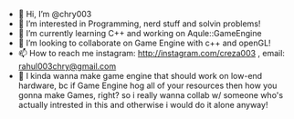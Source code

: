 - 👋 Hi, I’m @chry003
- 👀 I’m interested in Programming, nerd stuff and solvin problems!
- 🌱 I’m currently learning C++ and working on Aqule::GameEngine
- 💞️ I’m looking to collaborate on Game Engine with c++ and openGL! 
- 📫 How to reach me instagram: http://instagram.com/creza003 , email: rahul003chry@gmail.com
- 🍑️ I kinda wanna make game engine that should work on low-end hardware, bc if Game Engine hog all of your resources then how you gonna make Games, right? so i really wanna collab w/ someone who's actually intrested in this and otherwise i would do it alone anyway!

<!---
chry003/chry003 is a ✨ special ✨ repository because its `README.md` (this file) appears on your GitHub profile.
You can click the Preview link to take a look at your changes.
--->
